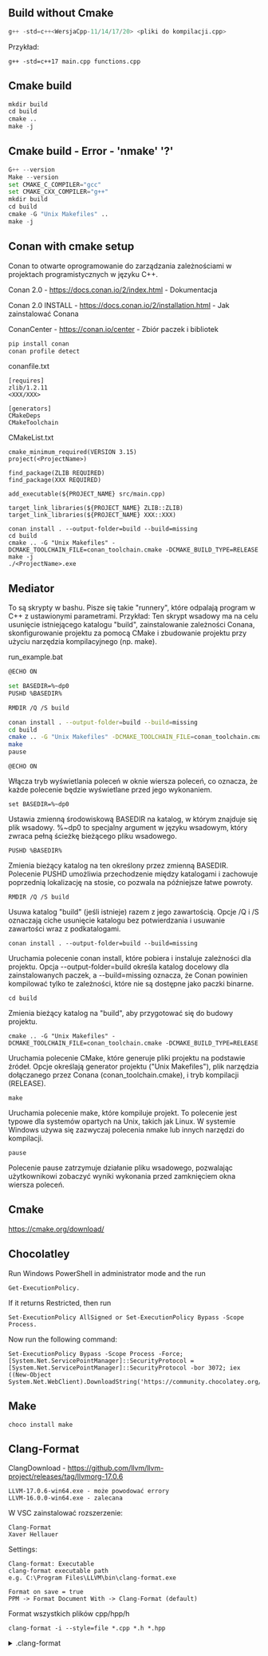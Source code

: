 ## Build without Cmake
```python
g++ -std=c++<WersjaCpp-11/14/17/20> <pliki do kompilacji.cpp>
```
Przykład:
```
g++ -std=c++17 main.cpp functions.cpp
```
## Cmake build

```python
mkdir build
cd build
cmake ..
make -j
```
## Cmake build - Error - 'nmake' '?' 

```python
G++ --version
Make --version
set CMAKE_C_COMPILER="gcc"
set CMAKE_CXX_COMPILER="g++"
mkdir build
cd build
cmake -G "Unix Makefiles" ..
make -j
```
## Conan with cmake setup 
Conan to otwarte oprogramowanie do zarządzania zależnościami w projektach programistycznych w języku C++. 

Conan 2.0 - https://docs.conan.io/2/index.html - Dokumentacja

Conan 2.0 INSTALL - https://docs.conan.io/2/installation.html - Jak zainstalować Conana

ConanCenter - https://conan.io/center - Zbiór paczek i bibliotek 

```python
pip install conan
conan profile detect
```
conanfile.txt
```
[requires]
zlib/1.2.11
<XXX/XXX>

[generators]
CMakeDeps
CMakeToolchain
```
CMakeList.txt
```
cmake_minimum_required(VERSION 3.15)
project(<ProjectName>)

find_package(ZLIB REQUIRED)
find_package(XXX REQUIRED)

add_executable(${PROJECT_NAME} src/main.cpp)

target_link_libraries(${PROJECT_NAME} ZLIB::ZLIB)
target_link_libraries(${PROJECT_NAME} XXX::XXX)
```
```
conan install . --output-folder=build --build=missing
cd build
cmake .. -G "Unix Makefiles" -DCMAKE_TOOLCHAIN_FILE=conan_toolchain.cmake -DCMAKE_BUILD_TYPE=RELEASE
make -j
./<ProjectName>.exe
```

## Mediator
To są skrypty w bashu. Pisze się takie "runnery", które odpalają program w C++ z ustawionymi parametrami. Przykład:
Ten skrypt wsadowy ma na celu usunięcie istniejącego katalogu "build", zainstalowanie zależności Conana, skonfigurowanie projektu za pomocą CMake i zbudowanie projektu przy użyciu narzędzia kompilacyjnego (np. make).

run_example.bat
```bash
@ECHO ON

set BASEDIR=%~dp0
PUSHD %BASEDIR%

RMDIR /Q /S build

conan install . --output-folder=build --build=missing
cd build
cmake .. -G "Unix Makefiles" -DCMAKE_TOOLCHAIN_FILE=conan_toolchain.cmake -DCMAKE_BUILD_TYPE=RELEASE
make
pause
```

```
@ECHO ON
```
Włącza tryb wyświetlania poleceń w oknie wiersza poleceń, co oznacza, że każde polecenie będzie wyświetlane przed jego wykonaniem.

```
set BASEDIR=%~dp0
```
Ustawia zmienną środowiskową BASEDIR na katalog, w którym znajduje się plik wsadowy. %~dp0 to specjalny argument w języku wsadowym, który zwraca pełną ścieżkę bieżącego pliku wsadowego.

```
PUSHD %BASEDIR%
```
Zmienia bieżący katalog na ten określony przez zmienną BASEDIR. Polecenie PUSHD umożliwia przechodzenie między katalogami i zachowuje poprzednią lokalizację na stosie, co pozwala na późniejsze łatwe powroty.

```
RMDIR /Q /S build
```
Usuwa katalog "build" (jeśli istnieje) razem z jego zawartością. Opcje /Q i /S oznaczają ciche usunięcie katalogu bez potwierdzania i usuwanie zawartości wraz z podkatalogami.

```
conan install . --output-folder=build --build=missing
```
Uruchamia polecenie conan install, które pobiera i instaluje zależności dla projektu. Opcja --output-folder=build określa katalog docelowy dla zainstalowanych paczek, a --build=missing oznacza, że Conan powinien kompilować tylko te zależności, które nie są dostępne jako paczki binarne.

```
cd build
```
Zmienia bieżący katalog na "build", aby przygotować się do budowy projektu.

```
cmake .. -G "Unix Makefiles" -DCMAKE_TOOLCHAIN_FILE=conan_toolchain.cmake -DCMAKE_BUILD_TYPE=RELEASE
```
Uruchamia polecenie CMake, które generuje pliki projektu na podstawie źródeł. Opcje określają generator projektu ("Unix Makefiles"), plik narzędzia dołączanego przez Conana (conan_toolchain.cmake), i tryb kompilacji (RELEASE).

```
make
```
Uruchamia polecenie make, które kompiluje projekt. To polecenie jest typowe dla systemów opartych na Unix, takich jak Linux. W systemie Windows używa się zazwyczaj polecenia nmake lub innych narzędzi do kompilacji.

```
pause
```
Polecenie pause zatrzymuje działanie pliku wsadowego, pozwalając użytkownikowi zobaczyć wyniki wykonania przed zamknięciem okna wiersza poleceń.

## Cmake

https://cmake.org/download/

## Chocolatley

Run Windows PowerShell in administrator mode and the run 
```
Get-ExecutionPolicy. 
```
If it returns Restricted, then run 
```
Set-ExecutionPolicy AllSigned or Set-ExecutionPolicy Bypass -Scope Process.
```
Now run the following command:
```
Set-ExecutionPolicy Bypass -Scope Process -Force; [System.Net.ServicePointManager]::SecurityProtocol = [System.Net.ServicePointManager]::SecurityProtocol -bor 3072; iex ((New-Object System.Net.WebClient).DownloadString('https://community.chocolatey.org/install.ps1'))
```

## Make

```
choco install make
```

## Clang-Format

ClangDownload - https://github.com/llvm/llvm-project/releases/tag/llvmorg-17.0.6

```
LLVM-17.0.6-win64.exe - może powodować errory
LLVM-16.0.0-win64.exe - zalecana
```

W VSC zainstalować rozszerzenie:
```
Clang-Format
Xaver Hellauer
```

Settings:
```
Clang-format: Executable
clang-format executable path
e.g. C:\Program Files\LLVM\bin\clang-format.exe

Format on save = true
PPM -> Format Document With -> Clang-Format (default)
```

Format wszystkich plików cpp/hpp/h
```
clang-format -i --style=file *.cpp *.h *.hpp
```

<details>
  <summary>.clang-format</summary>

<pre>
Language:        Cpp
# BasedOnStyle:  WebKit
AccessModifierOffset: -4
AlignAfterOpenBracket: true
AlignConsecutiveAssignments: true
AlignConsecutiveDeclarations: false
AlignEscapedNewlines: Left
AlignOperands:   false
AlignTrailingComments: true
AllowAllParametersOfDeclarationOnNextLine: true
AllowShortBlocksOnASingleLine: false
AllowShortCaseLabelsOnASingleLine: false
AllowShortFunctionsOnASingleLine: Empty
AllowShortIfStatementsOnASingleLine: false
AllowShortLoopsOnASingleLine: false
AlwaysBreakAfterDefinitionReturnType: None
AlwaysBreakAfterReturnType: None
AlwaysBreakBeforeMultilineStrings: false
AlwaysBreakTemplateDeclarations: true
BinPackArguments: false
BinPackParameters: false
BreakBeforeBraces: Allman
BraceWrapping:
  AfterClass:      true
  AfterControlStatement: true
  AfterEnum:       true
  AfterFunction:   true
  AfterNamespace:  true
  AfterObjCDeclaration: true
  AfterStruct:     true
  AfterUnion:      false
  AfterExternBlock: true
  BeforeCatch:     true
  BeforeElse:      true
  IndentBraces:    false
  SplitEmptyFunction: true
  SplitEmptyRecord: true
  SplitEmptyNamespace: true
BreakBeforeBinaryOperators: All
BreakBeforeInheritanceComma: false
BreakBeforeTernaryOperators: false
BreakConstructorInitializersBeforeComma: false
BreakConstructorInitializers: BeforeColon
BreakAfterJavaFieldAnnotations: false
BreakStringLiterals: true
ColumnLimit:     120
CommentPragmas:  '^ IWYU pragma:'
CompactNamespaces: false
ConstructorInitializerAllOnOneLineOrOnePerLine: true
ConstructorInitializerIndentWidth: 4
ContinuationIndentWidth: 4
Cpp11BracedListStyle: false
DerivePointerAlignment: false
DisableFormat:   false
ExperimentalAutoDetectBinPacking: false
FixNamespaceComments: true
ForEachMacros:
  - foreach
  - Q_FOREACH
  - BOOST_FOREACH
IncludeBlocks:   Preserve
IncludeCategories:
  - Regex:           '^"(llvm|llvm-c|clang|clang-c)/'
    Priority:        2
  - Regex:           '^(<|"(gtest|gmock|isl|json)/)'
    Priority:        3
  - Regex:           '.*'
    Priority:        1
IncludeIsMainRegex: '(Test)?$'
IndentCaseLabels: false
IndentPPDirectives: None
IndentWidth:     4
IndentWrappedFunctionNames: false
JavaScriptQuotes: Leave
JavaScriptWrapImports: true
KeepEmptyLinesAtTheStartOfBlocks: true
MacroBlockBegin: '^[A-Z_]+_(BEGIN|CONTINUE)[A-Z_]*$|^[A-Z_]*(BEGIN|CONTINUE)_[A-Z_]+$|^CPP_INTERFACE(_[1-9]+)?$|^glBegin'
MacroBlockEnd:   '^[A-Z_]+_END[A-Z_]*$|^[A-Z_]*END_[A-Z_]+$|^CPP_INTERFACE_END$|^glEnd'
MaxEmptyLinesToKeep: 1
NamespaceIndentation: None
ObjCBlockIndentWidth: 4
ObjCSpaceAfterProperty: true
ObjCSpaceBeforeProtocolList: true
PenaltyBreakAssignment: 2
PenaltyBreakBeforeFirstCallParameter: 19
PenaltyBreakComment: 300
PenaltyBreakFirstLessLess: 120
PenaltyBreakString: 1000
PenaltyExcessCharacter: 1000000
PenaltyReturnTypeOnItsOwnLine: 600
PointerAlignment: Left
ReflowComments:  true
SortIncludes: false
SpaceAfterCStyleCast: false
SpaceAfterTemplateKeyword: false
SpaceBeforeAssignmentOperators: true
SpaceBeforeParens: Never
SpaceInEmptyParentheses: false
SpacesBeforeTrailingComments: 1
SpacesInAngles:  true
SpacesInContainerLiterals: true
SpacesInCStyleCastParentheses: true
SpacesInParentheses: true
SpacesInSquareBrackets: true
Standard:        Cpp11
TabWidth:        4
UseTab:          Always
</pre>

</details>



